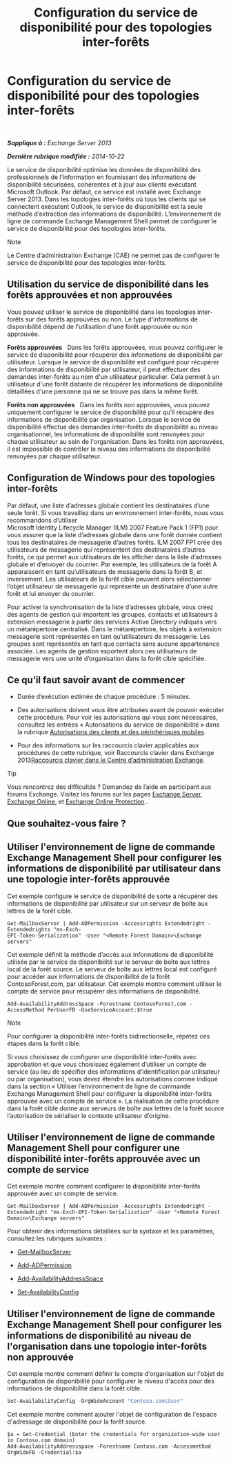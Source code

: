 ﻿---
title: 'Configuration du service de disponibilité pour des topologies inter-forêts'
TOCTitle: Configuration du service de disponibilité pour des topologies inter-forêts
ms:assetid: f1e7d407-f0d3-47a7-8cc3-03c5980445d5
ms:mtpsurl: https://technet.microsoft.com/fr-fr/library/Bb125182(v=EXCHG.150)
ms:contentKeyID: 52063023
ms.date: 04/24/2018
mtps_version: v=EXCHG.150
ms.translationtype: HT
---

# Configuration du service de disponibilité pour des topologies inter-forêts

 

_**Sapplique à :** Exchange Server 2013_

_**Dernière rubrique modifiée :** 2014-10-22_

Le service de disponibilité optimise les données de disponibilité des professionnels de l’information en fournissant des informations de disponibilité sécurisées, cohérentes et à jour aux clients exécutant Microsoft Outlook. Par défaut, ce service est installé avec Exchange Server 2013. Dans les topologies inter-forêts où tous les clients qui se connectent exécutent Outlook, le service de disponibilité est la seule méthode d’extraction des informations de disponibilité. L’environnement de ligne de commande Exchange Management Shell permet de configurer le service de disponibilité pour des topologies inter-forêts.

> [!NOTE]
> Le Centre d’administration Exchange (CAE) ne permet pas de configurer le service de disponibilité pour des topologies inter-forêts.


## Utilisation du service de disponibilité dans les forêts approuvées et non approuvées

Vous pouvez utiliser le service de disponibilité dans les topologies inter-forêts sur des forêts approuvées ou non. Le type d'informations de disponibilité dépend de l'utilisation d'une forêt approuvée ou non approuvée.

**Forêts approuvées**   Dans les forêts approuvées, vous pouvez configurer le service de disponibilité pour récupérer des informations de disponibilité par utilisateur. Lorsque le service de disponibilité est configuré pour récupérer des informations de disponibilité par utilisateur, il peut effectuer des demandes inter-forêts au nom d'un utilisateur particulier. Cela permet à un utilisateur d'une forêt distante de récupérer les informations de disponibilité détaillées d'une personne qui ne se trouve pas dans la même forêt.

**Forêts non approuvées**   Dans les forêts non approuvées, vous pouvez uniquement configurer le service de disponibilité pour qu’il récupère des informations de disponibilité par organisation. Lorsque le service de disponibilité effectue des demandes inter-forêts de disponibilité au niveau organisationnel, les informations de disponibilité sont renvoyées pour chaque utilisateur au sein de l'organisation. Dans les forêts non approuvées, il est impossible de contrôler le niveau des informations de disponibilité renvoyées par chaque utilisateur.

## Configuration de Windows pour des topologies inter-forêts

Par défaut, une liste d’adresses globale contient les destinataires d’une seule forêt. Si vous travaillez dans un environnement inter-forêts, nous vous recommandons d’utiliser Microsoft Identity Lifecycle Manager (ILM) 2007 Feature Pack 1 (FP1) pour vous assurer que la liste d’adresses globale dans une forêt donnée contient tous les destinataires de messagerie d’autres forêts. ILM 2007 FP1 crée des utilisateurs de messagerie qui représentent des destinataires d’autres forêts, ce qui permet aux utilisateurs de les afficher dans la liste d’adresses globale et d’envoyer du courrier. Par exemple, les utilisateurs de la forêt A apparaissent en tant qu’utilisateurs de messagerie dans la forêt B, et inversement. Les utilisateurs de la forêt cible peuvent alors sélectionner l’objet utilisateur de messagerie qui représente un destinataire d’une autre forêt et lui envoyer du courrier.

Pour activer la synchronisation de la liste d’adresses globale, vous créez des agents de gestion qui importent les groupes, contacts et utilisateurs à extension messagerie à partir des services Active Directory indiqués vers un métarépertoire centralisé. Dans le métarépertoire, les objets à extension messagerie sont représentés en tant qu’utilisateurs de messagerie. Les groupes sont représentés en tant que contacts sans aucune appartenance associée. Les agents de gestion exportent alors ces utilisateurs de messagerie vers une unité d’organisation dans la forêt cible spécifiée.

## Ce qu’il faut savoir avant de commencer

  - Durée d’exécution estimée de chaque procédure : 5 minutes.

  - Des autorisations doivent vous être attribuées avant de pouvoir exécuter cette procédure. Pour voir les autorisations qui vous sont nécessaires, consultez les entrées « Autorisations du service de disponibilité » dans la rubrique [Autorisations des clients et des périphériques mobiles](clients-and-mobile-devices-permissions-exchange-2013-help.md).

  - Pour des informations sur les raccourcis clavier applicables aux procédures de cette rubrique, voir Raccourcis clavier dans Exchange 2013[Raccourcis clavier dans le Centre d’administration Exchange](keyboard-shortcuts-in-the-exchange-admin-center-exchange-online-protection-help.md).

> [!TIP]
> Vous rencontrez des difficultés ? Demandez de l’aide en participant aux forums Exchange. Visitez les forums sur les pages <a href="https://go.microsoft.com/fwlink/p/?linkid=60612">Exchange Server</a>, <a href="https://go.microsoft.com/fwlink/p/?linkid=267542">Exchange Online</a>, et <a href="https://go.microsoft.com/fwlink/p/?linkid=285351">Exchange Online Protection</a>..


## Que souhaitez-vous faire ?

## Utiliser l'environnement de ligne de commande Exchange Management Shell pour configurer les informations de disponibilité par utilisateur dans une topologie inter-forêts approuvée

Cet exemple configure le service de disponibilité de sorte à récupérer des informations de disponibilité par utilisateur sur un serveur de boîte aux lettres de la forêt cible.

    Get-MailboxServer | Add-ADPermission -Accessrights Extendedright -Extendedrights "ms-Exch-
    EPI-Token-Serialization" -User "<Remote Forest Domain>\Exchange servers"

Cet exemple définit la méthode d’accès aux informations de disponibilité utilisée par le service de disponibilité sur le serveur de boîte aux lettres local de la forêt source. Le serveur de boîte aux lettres local est configuré pour accéder aux informations de disponibilité de la forêt ContosoForest.com, par utilisateur. Cet exemple montre comment utiliser le compte de service pour récupérer des informations de disponibilité.

    Add-AvailabilityAddressSpace -Forestname ContosoForest.com -AccessMethod PerUserFB -UseServiceAccount:$true

> [!NOTE]
> Pour configurer la disponibilité inter-forêts bidirectionnelle, répétez ces étapes dans la forêt cible.


Si vous choisissez de configurer une disponibilité inter-forêts avec approbation et que vous choisissez également d’utiliser un compte de service (au lieu de spécifier des informations d’identification par utilisateur ou par organisation), vous devez étendre les autorisations comme indiqué dans la section « Utiliser l’environnement de ligne de commande Exchange Management Shell pour configurer la disponibilité inter-forêts approuvée avec un compte de service ». La réalisation de cette procédure dans la forêt cible donne aux serveurs de boîte aux lettres de la forêt source l’autorisation de sérialiser le contexte utilisateur d’origine.

## Utiliser l'environnement de ligne de commande Management Shell pour configurer une disponibilité inter-forêts approuvée avec un compte de service

Cet exemple montre comment configurer la disponibilité inter-forêts approuvée avec un compte de service.

    Get-MailboxServer | Add-ADPermission -Accessrights Extendedright -Extendedright "ms-Exch-EPI-Token-Serialization" -User "<Remote Forest Domain>\Exchange servers"

Pour obtenir des informations détaillées sur la syntaxe et les paramètres, consultez les rubriques suivantes :

  - [Get-MailboxServer](https://technet.microsoft.com/fr-fr/library/bb123539\(v=exchg.150\))

  - [Add-ADPermission](https://technet.microsoft.com/fr-fr/library/bb124403\(v=exchg.150\))

  - [Add-AvailabilityAddressSpace](https://technet.microsoft.com/fr-fr/library/bb124122\(v=exchg.150\))

  - [Set-AvailabilityConfig](https://technet.microsoft.com/fr-fr/library/bb124103\(v=exchg.150\))

## Utiliser l'environnement de ligne de commande Exchange Management Shell pour configurer les informations de disponibilité au niveau de l'organisation dans une topologie inter-forêts non approuvée

Cet exemple montre comment définir le compte d'organisation sur l'objet de configuration de disponibilité pour configurer le niveau d'accès pour des informations de disponibilité dans la forêt cible.

```powershell
Set-AvailabilityConfig -OrgWideAccount "Contoso.com\User"
```

Cet exemple montre comment ajouter l'objet de configuration de l'espace d'adressage de disponibilité pour la forêt source.

    $a = Get-Credential (Enter the credentials for organization-wide user in Contoso.com domain)
    Add-AvailabilityAddressspace -Forestname Contoso.com -Accessmethod OrgWideFB -Credential:$a

